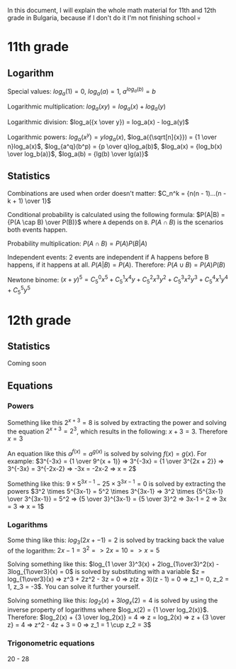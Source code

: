 In this document, I will explain the whole math material for 11th and 12th grade in Bulgaria, because if I don't do it I'm not finishing school :skull:

# 11th grade
## Logarithm
Special values: $`log_a(1) = 0`$, $`log_a(a) = 1`$, $`a^{log_a(b)} = b`$

Logarithmic multiplication: $`log_a(xy) = log_a(x) + log_a(y)`$

Logarithmic division: $`log_a({x \over y}) = log_a(x) - log_a(y)`$

Logarithmic powers: $`log_a(x^y) = ylog_a(x)`$, $`log_a({\sqrt[n]{x}}) = {1 \over n}log_a(x)`$, $`log_{a^q}(b^p) = {p \over q}log_a(b)`$, $`log_a(x) = {log_b(x) \over log_b(a)}`$, $`log_a(b) = {lg(b) \over lg(a)}`$

## Statistics
Combinations are used when order doesn't matter: $`C_n^k = {n(n - 1)...(n - k + 1) \over 1}`$

Conditional probability is calculated using the following formula: $`P(A|B) = {P(A \cap B) \over P(B)}`$ where `A` depends on `B`. $`P(A \cap B)`$ is the scenarios both events happen.

Probability multiplication: $`P(A \cap B) = P(A)P(B|A)`$

Independent events: 2 events are independent if A happens before B happens, if it happens at all. $`P(A | B) = P(A)`$. Therefore: $`P(A \cup B) = P(A)P(B)`$

Newtone binome: $`(x+y)^5 = C^{0}_{5}x^5 + C^{1}_{5}x^4y + C^{2}_{5}x^3y^2 + C^{3}_{5}x^2y^3 + C^{4}_{5}x^1y^4 + C^{5}_{5}y^5`$

# 12th grade
## Statistics
Coming soon

## Equations
### Powers
Something like this $`2^{x+3} = 8`$ is solved by extracting the power and solving the equation $`2^{x+3} = 2^3`$, which results in the following: $`x + 3 = 3`$. Therefore $`x = 3`$

An equation like this $`a^{f(x)} = a^{g(x)}`$ is solved by solving $`f(x) = g(x)`$. For example: $`3^{-3x} = {1 \over 9^(x + 1)} => 3^{-3x} = {1 \over 3^{2x + 2}} => 3^{-3x} = 3^{-2x-2} => -3x = -2x-2 => x = 2`$

Something like this: $`9 \times 5^{3x-1} - 25 \times 3^{3x-1} = 0`$ is solved by extracting the powers $`3^2 \times 5^{3x-1} = 5^2 \times 3^{3x-1} => 3^2 \times {5^{3x-1} \over 3^{3x-1}} = 5^2 => {5 \over 3}^{3x-1} = {5 \over 3}^2 => 3x-1 = 2 => 3x = 3 => x = 1`$

### Logarithms
Some thing like this: $`log_3(2x+-1) = 2`$ is solved by tracking back the value of the logarithm: $`2x - 1 = 3^2 => 2x = 10 => x = 5`$

Solving something like this: $`log_{1 \over 3}^3(x) + 2log_{1\over3}^2(x) - 3log_{1\over3}(x) = 0`$ is solved by substituting with a variable $`z = log_{1\over3}(x) => z^3 + 2z^2 - 3z = 0 => z(z + 3)(z - 1) = 0 => z_1 = 0, z_2 = 1, z_3 = -3`$. You can solve it further yourself.

Solving something like this: $`log_2(x) + 3log_x(2) = 4`$ is solved by using the inverse property of logarithms where $`log_x(2) = {1 \over log_2(x)}`$. Therefore: $`log_2(x) + {3 \over log_2(x)} = 4 => z = log_2(x) => z + {3 \over z} = 4 => z^2 - 4z + 3 = 0 => z_1 = 1 \cup z_2 = 3`$

### Trigonometric equations
20 - 28


